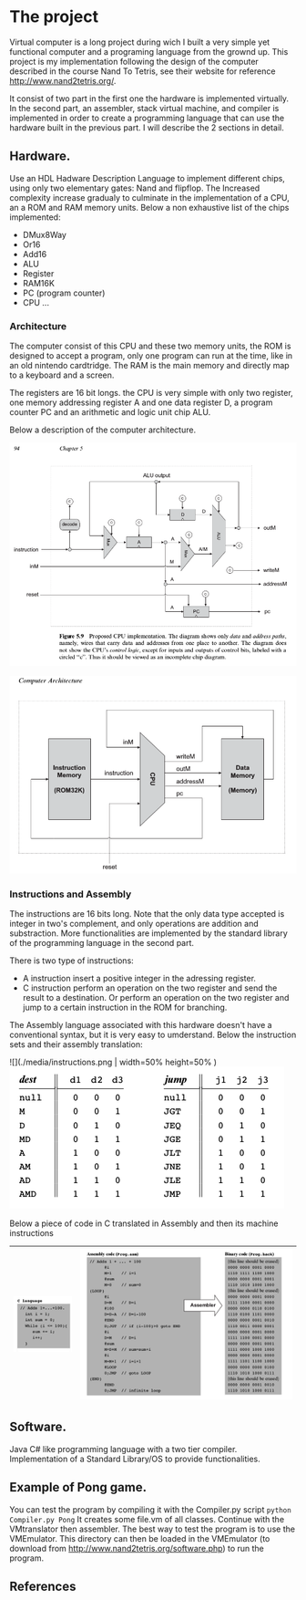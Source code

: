 # The project

Virtual computer is a long project during wich I built a very simple yet functional computer and a programing language from the grownd up. This project is my implementation following the design of the computer described in the course Nand To Tetris, see their website for reference  <http://www.nand2tetris.org/>.

It consist of two part in the first one the hardware is implemented virtually. In the second part, an assembler, stack virtual machine, and compiler is implemented in order to create a programming language that can use the hardware built in the previous part. I will describe the 2 sections in detail.


## Hardware. 
Use an HDL Hadware Description Language to implement different chips, using only two elementary gates: Nand and flipflop. The Increased complexity increase gradualy to culminate in the implementation of a CPU, an a ROM and RAM memory units. 
Below a non exhaustive list of the chips implemented:
+ DMux8Way
+ Or16
+ Add16
+ ALU
+ Register
+ RAM16K
+ PC (program counter)
+ CPU
...

### Architecture
The computer consist of this CPU and these two memory units, the ROM is designed to accept a program, only one program can run at the time, like in an old nintendo cardtridge. The RAM is the main memory and directly map to a keyboard and a screen.

The registers are 16 bit longs. the CPU is very simple with only two register, one memory addressing register A and one data register D, a program counter PC and an arithmetic and logic unit chip ALU.

Below a description of the computer architecture.

![](./media/CPU_architecture.png)

![](./media/general_architecture.png)


### Instructions and Assembly
The instructions are 16 bits long.
Note that the only data type accepted is integer in two's complement, and only operations are addition and substraction. More functionalities are implemented by the standard library of the programming language in the second part.

There is two type of instructions:
+ A instruction insert a positive integer in the adressing register.
+ C instruction perform an operation on the two register and send the result to a destination. Or perform an operation on the two register and jump to a certain instruction in the ROM for branching.

The Assembly language associated with this hardware doesn't have a conventional syntax, but it is very easy to umderstand. Below the instruction sets and their assembly translation:

![](./media/instructions.png | width=50% height=50% )
![](./media/instruction2.png)


Below a piece of code in C translated in Assembly and then its machine instructions

![](./media/example_instruction.png)  |  ![](./media/example_instruction2.png)
:------------------------------------:|:-------------------------------------:
 


## Software. 
Java C# like programming language with a two tier compiler.
Implementation of a Standard Library/OS to provide functionalities.

## Example of Pong game.
You can test the program by compiling it with the Compiler.py script `python Compiler.py Pong`
It creates some file.vm of all classes. Continue with the VMtranslator then assembler.
The best way to test the program is to use the VMEmulator. This directory can then be loaded in the VMEmulator (to download from http://www.nand2tetris.org/software.php) to run the program.

## References
